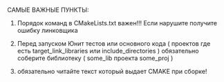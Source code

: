 САМЫЕ ВАЖНЫЕ ПУНКТЫ:

1) Порядок команд в CMakeLists.txt важен!!! Если нарушите получите ошибку линковщика

2) Перед запуском Юнит тестов или основного кода ( проектов где есть target_link_libraries или include_directories ) обязательно соберите библиотеку ( some_lib проекта some_proj )

3) обязательно читайте текст который выдает CMAKE при сборке!